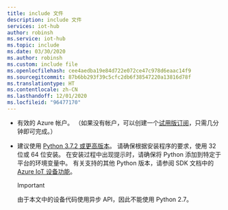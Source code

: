 ```yaml
---
title: include 文件
description: include 文件
services: iot-hub
author: robinsh
ms.service: iot-hub
ms.topic: include
ms.date: 03/30/2020
ms.author: robinsh
ms.custom: include file
ms.openlocfilehash: cee4aedba19e84d722e072ce47c978d6eaac14f9
ms.sourcegitcommit: 87b6bb293f39c5cfc2db6f38547220a13816d78f
ms.translationtype: HT
ms.contentlocale: zh-CN
ms.lasthandoff: 12/01/2020
ms.locfileid: "96477170"
---
```

* 有效的 Azure 帐户。 （如果没有帐户，可以创建一个[试用版订阅](https://www.microsoft.com/china/azure/index.html?fromtype=cn)，只需几分钟即可完成。）

* 建议使用 [Python 3.7.2 或更高版本](https://www.python.org/downloads/)。 请确保根据安装程序的要求，使用 32 位或 64 位安装。 在安装过程中出现提示时，请确保将 Python 添加到特定于平台的环境变量中。 有关支持的其他 Python 版本，请参阅 SDK 文档中的 [Azure IoT 设备功能](https://github.com/Azure/azure-iot-sdk-python/tree/master/azure-iot-device#azure-iot-device-features)。

    > [!IMPORTANT]
    > 由于本文中的设备代码使用异步 API，因此不能使用 Python 2.7。
